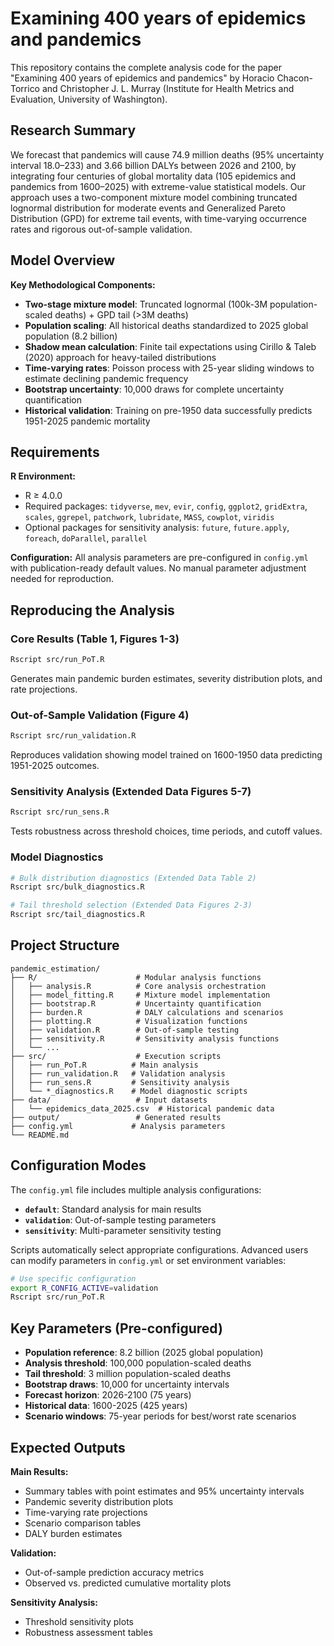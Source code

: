 # Examining 400 years of epidemics and pandemics

This repository contains the complete analysis code for the paper "Examining 400 years of epidemics and pandemics" by Horacio Chacon-Torrico and Christopher J. L. Murray (Institute for Health Metrics and Evaluation, University of Washington).

## Research Summary

We forecast that pandemics will cause 74.9 million deaths (95% uncertainty interval 18.0–233) and 3.66 billion DALYs between 2026 and 2100, by integrating four centuries of global mortality data (105 epidemics and pandemics from 1600–2025) with extreme-value statistical models. Our approach uses a two-component mixture model combining truncated lognormal distribution for moderate events and Generalized Pareto Distribution (GPD) for extreme tail events, with time-varying occurrence rates and rigorous out-of-sample validation.

## Model Overview

**Key Methodological Components:**
- **Two-stage mixture model**: Truncated lognormal (100k-3M population-scaled deaths) + GPD tail (>3M deaths)
- **Population scaling**: All historical deaths standardized to 2025 global population (8.2 billion)
- **Shadow mean calculation**: Finite tail expectations using Cirillo & Taleb (2020) approach for heavy-tailed distributions
- **Time-varying rates**: Poisson process with 25-year sliding windows to estimate declining pandemic frequency
- **Bootstrap uncertainty**: 10,000 draws for complete uncertainty quantification
- **Historical validation**: Training on pre-1950 data successfully predicts 1951-2025 pandemic mortality

## Requirements

**R Environment:**
- R ≥ 4.0.0
- Required packages: `tidyverse`, `mev`, `evir`, `config`, `ggplot2`, `gridExtra`, `scales`, `ggrepel`, `patchwork`, `lubridate`, `MASS`, `cowplot`, `viridis`
- Optional packages for sensitivity analysis: `future`, `future.apply`, `foreach`, `doParallel`, `parallel`

**Configuration:**
All analysis parameters are pre-configured in `config.yml` with publication-ready default values. No manual parameter adjustment needed for reproduction.

## Reproducing the Analysis

### Core Results (Table 1, Figures 1-3)
```bash
Rscript src/run_PoT.R
```
Generates main pandemic burden estimates, severity distribution plots, and rate projections.

### Out-of-Sample Validation (Figure 4)
```bash
Rscript src/run_validation.R
```
Reproduces validation showing model trained on 1600-1950 data predicting 1951-2025 outcomes.

### Sensitivity Analysis (Extended Data Figures 5-7)
```bash
Rscript src/run_sens.R
```
Tests robustness across threshold choices, time periods, and cutoff values.

### Model Diagnostics
```bash
# Bulk distribution diagnostics (Extended Data Table 2)
Rscript src/bulk_diagnostics.R

# Tail threshold selection (Extended Data Figures 2-3)
Rscript src/tail_diagnostics.R
```

## Project Structure

```
pandemic_estimation/
├── R/                      # Modular analysis functions
│   ├── analysis.R          # Core analysis orchestration
│   ├── model_fitting.R     # Mixture model implementation
│   ├── bootstrap.R         # Uncertainty quantification
│   ├── burden.R            # DALY calculations and scenarios
│   ├── plotting.R          # Visualization functions
│   ├── validation.R        # Out-of-sample testing
│   ├── sensitivity.R       # Sensitivity analysis functions
│   └── ...
├── src/                    # Execution scripts
│   ├── run_PoT.R          # Main analysis
│   ├── run_validation.R   # Validation analysis
│   ├── run_sens.R         # Sensitivity analysis
│   └── *_diagnostics.R    # Model diagnostic scripts
├── data/                   # Input datasets
│   └── epidemics_data_2025.csv  # Historical pandemic data
├── output/                 # Generated results
├── config.yml             # Analysis parameters
└── README.md
```

## Configuration Modes

The `config.yml` file includes multiple analysis configurations:

- **`default`**: Standard analysis for main results
- **`validation`**: Out-of-sample testing parameters  
- **`sensitivity`**: Multi-parameter sensitivity testing

Scripts automatically select appropriate configurations. Advanced users can modify parameters in `config.yml` or set environment variables:

```bash
# Use specific configuration
export R_CONFIG_ACTIVE=validation
Rscript src/run_PoT.R
```

## Key Parameters (Pre-configured)

- **Population reference**: 8.2 billion (2025 global population)
- **Analysis threshold**: 100,000 population-scaled deaths
- **Tail threshold**: 3 million population-scaled deaths  
- **Bootstrap draws**: 10,000 for uncertainty intervals
- **Forecast horizon**: 2026-2100 (75 years)
- **Historical data**: 1600-2025 (425 years)
- **Scenario windows**: 75-year periods for best/worst rate scenarios

## Expected Outputs

**Main Results:**
- Summary tables with point estimates and 95% uncertainty intervals
- Pandemic severity distribution plots
- Time-varying rate projections
- Scenario comparison tables
- DALY burden estimates

**Validation:**
- Out-of-sample prediction accuracy metrics
- Observed vs. predicted cumulative mortality plots

**Sensitivity Analysis:**
- Threshold sensitivity plots
- Robustness assessment tables

